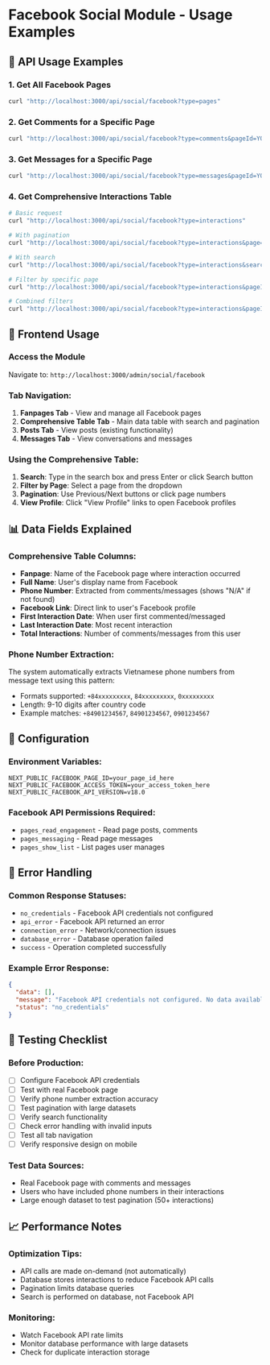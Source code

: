 # Facebook Social Module - Usage Examples

## 🔧 API Usage Examples

### 1. Get All Facebook Pages
```bash
curl "http://localhost:3000/api/social/facebook?type=pages"
```

### 2. Get Comments for a Specific Page
```bash
curl "http://localhost:3000/api/social/facebook?type=comments&pageId=YOUR_PAGE_ID&limit=20"
```

### 3. Get Messages for a Specific Page
```bash
curl "http://localhost:3000/api/social/facebook?type=messages&pageId=YOUR_PAGE_ID&limit=10"
```

### 4. Get Comprehensive Interactions Table
```bash
# Basic request
curl "http://localhost:3000/api/social/facebook?type=interactions"

# With pagination
curl "http://localhost:3000/api/social/facebook?type=interactions&page=2&limit=10"

# With search
curl "http://localhost:3000/api/social/facebook?type=interactions&search=john&page=1&limit=10"

# Filter by specific page
curl "http://localhost:3000/api/social/facebook?type=interactions&pageId=YOUR_PAGE_ID"

# Combined filters
curl "http://localhost:3000/api/social/facebook?type=interactions&pageId=YOUR_PAGE_ID&search=phone&page=1&limit=5"
```

## 🎯 Frontend Usage

### Access the Module
Navigate to: `http://localhost:3000/admin/social/facebook`

### Tab Navigation:
1. **Fanpages Tab** - View and manage all Facebook pages
2. **Comprehensive Table Tab** - Main data table with search and pagination
3. **Posts Tab** - View posts (existing functionality)
4. **Messages Tab** - View conversations and messages

### Using the Comprehensive Table:
1. **Search**: Type in the search box and press Enter or click Search button
2. **Filter by Page**: Select a page from the dropdown
3. **Pagination**: Use Previous/Next buttons or click page numbers
4. **View Profile**: Click "View Profile" links to open Facebook profiles

## 📊 Data Fields Explained

### Comprehensive Table Columns:
- **Fanpage**: Name of the Facebook page where interaction occurred
- **Full Name**: User's display name from Facebook
- **Phone Number**: Extracted from comments/messages (shows "N/A" if not found)
- **Facebook Link**: Direct link to user's Facebook profile
- **First Interaction Date**: When user first commented/messaged
- **Last Interaction Date**: Most recent interaction
- **Total Interactions**: Number of comments/messages from this user

### Phone Number Extraction:
The system automatically extracts Vietnamese phone numbers from message text using this pattern:
- Formats supported: `+84xxxxxxxxx`, `84xxxxxxxxx`, `0xxxxxxxxx`
- Length: 9-10 digits after country code
- Example matches: `+84901234567`, `84901234567`, `0901234567`

## 🔧 Configuration

### Environment Variables:
```env
NEXT_PUBLIC_FACEBOOK_PAGE_ID=your_page_id_here
NEXT_PUBLIC_FACEBOOK_ACCESS_TOKEN=your_access_token_here
NEXT_PUBLIC_FACEBOOK_API_VERSION=v18.0
```

### Facebook API Permissions Required:
- `pages_read_engagement` - Read page posts, comments
- `pages_messaging` - Read page messages
- `pages_show_list` - List pages user manages

## 🚨 Error Handling

### Common Response Statuses:
- `no_credentials` - Facebook API credentials not configured
- `api_error` - Facebook API returned an error
- `connection_error` - Network/connection issues
- `database_error` - Database operation failed
- `success` - Operation completed successfully

### Example Error Response:
```json
{
  "data": [],
  "message": "Facebook API credentials not configured. No data available.",
  "status": "no_credentials"
}
```

## 🎯 Testing Checklist

### Before Production:
- [ ] Configure Facebook API credentials
- [ ] Test with real Facebook page
- [ ] Verify phone number extraction accuracy
- [ ] Test pagination with large datasets
- [ ] Verify search functionality
- [ ] Check error handling with invalid inputs
- [ ] Test all tab navigation
- [ ] Verify responsive design on mobile

### Test Data Sources:
- Real Facebook page with comments and messages
- Users who have included phone numbers in their interactions
- Large enough dataset to test pagination (50+ interactions)

## 📈 Performance Notes

### Optimization Tips:
- API calls are made on-demand (not automatically)
- Database stores interactions to reduce Facebook API calls
- Pagination limits database queries
- Search is performed on database, not Facebook API

### Monitoring:
- Watch Facebook API rate limits
- Monitor database performance with large datasets
- Check for duplicate interaction storage
